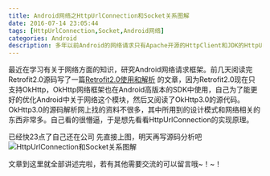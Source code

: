 ```yaml
---
title: Android网络之HttpUrlConnection和Socket关系图解
date: 2016-07-14 23:05:44
tags: [HttpUrlConnection,Socket,Android网络]
categories: Android
description: 多年以前Android的网络请求只有Apache开源的HttpClient和JDK的HttpUrlConnection，近几年随着OkHttp的流行Android在高版本的SDK中加入了OkHttp。但在Android官方文档中推荐使用HttpUrlConnection并且其会一直被维护，所以在学习Android网络相关的知识时我们队HttpUrlConnection要有足够的了解。。。。
---
```

最近在学习有关于网络方面的知识，研究Android网络请求框架。前几天阅读完Retrofit2.0源码写了一篇[Retrofit2.0使用和解析](http://blog.csdn.net/stven_king/article/details/51839537) 的文章，因为Retrofit2.0现在只支持OkHttp，OkHttp网络框架也在Android高版本的SDK中使用，自己为了能更好的优化Android中关于网络这个模块，然后又阅读了OkHttp3.0的源代码。OkHttp3.0的源码解析网上找的资料不很多，其中所用到的设计模式和网络相关的东西非常多。自己看的很懵逼，于是想先看看HttpUrlConnection的实现原理。

已经快23点了自己还在公司
先直接上图，明天再写源码分析吧
![HttpUrlConnection和Socket关系图解](http://img.blog.csdn.net/20160714225325530)

文章到这里就全部讲述完啦，若有其他需要交流的可以留言哦~！~！